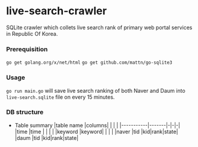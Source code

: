 # live-search-crawler
SQLite crawler which collets live search rank of primary web portal services in Republic Of Korea.

### Prerequisition
`go get golang.org/x/net/html`
`go get github.com/mattn/go-sqlite3`

### Usage
`go run main.go` will save live search ranking of both Naver and Daum into `live-search.sqlite` file on every 15 minutes.

### DB structure
  - Table summary
    |table name |columns| | | |
    |-----------|-------|-|-|-|
    |time       |time   | | | |
    |keyword    |keyword| | | |
    |naver      |tid    |kid|rank|state|
    |daum       |tid    |kid|rank|state|

